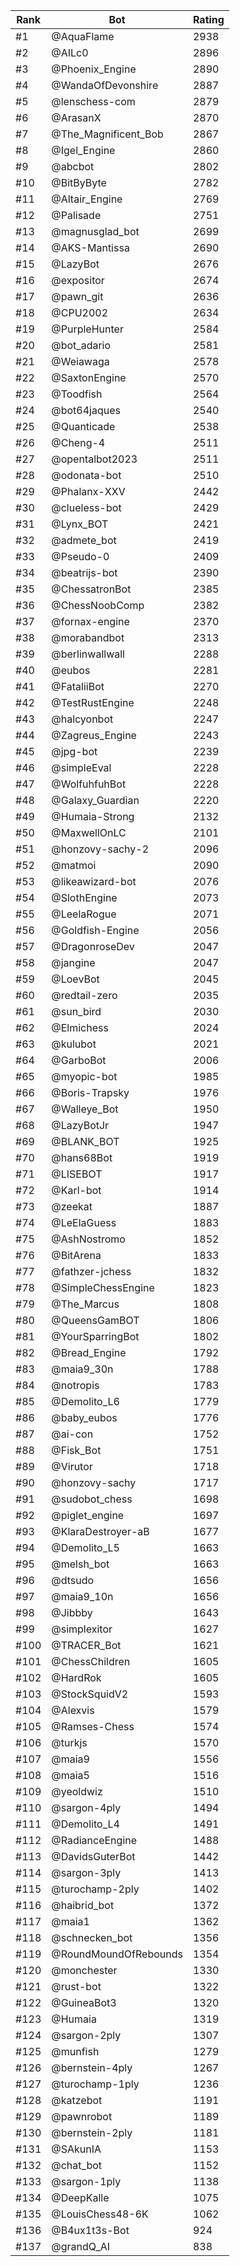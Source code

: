 Rank|Bot|Rating
---|---|---
#1|@AquaFlame|2938
#2|@AILc0|2896
#3|@Phoenix_Engine|2890
#4|@WandaOfDevonshire|2887
#5|@lenschess-com|2879
#6|@ArasanX|2870
#7|@The_Magnificent_Bob|2867
#8|@Igel_Engine|2860
#9|@abcbot|2802
#10|@BitByByte|2782
#11|@Altair_Engine|2769
#12|@Palisade|2751
#13|@magnusglad_bot|2699
#14|@AKS-Mantissa|2690
#15|@LazyBot|2676
#16|@expositor|2674
#17|@pawn_git|2636
#18|@CPU2002|2634
#19|@PurpleHunter|2584
#20|@bot_adario|2581
#21|@Weiawaga|2578
#22|@SaxtonEngine|2570
#23|@Toodfish|2564
#24|@bot64jaques|2540
#25|@Quanticade|2538
#26|@Cheng-4|2511
#27|@opentalbot2023|2511
#28|@odonata-bot|2510
#29|@Phalanx-XXV|2442
#30|@clueless-bot|2429
#31|@Lynx_BOT|2421
#32|@admete_bot|2419
#33|@Pseudo-0|2409
#34|@beatrijs-bot|2390
#35|@ChessatronBot|2385
#36|@ChessNoobComp|2382
#37|@fornax-engine|2370
#38|@morabandbot|2313
#39|@berlinwallwall|2288
#40|@eubos|2281
#41|@FataliiBot|2270
#42|@TestRustEngine|2248
#43|@halcyonbot|2247
#44|@Zagreus_Engine|2243
#45|@jpg-bot|2239
#46|@simpleEval|2228
#47|@WolfuhfuhBot|2228
#48|@Galaxy_Guardian|2220
#49|@Humaia-Strong|2132
#50|@MaxwellOnLC|2101
#51|@honzovy-sachy-2|2096
#52|@matmoi|2090
#53|@likeawizard-bot|2076
#54|@SlothEngine|2073
#55|@LeelaRogue|2071
#56|@Goldfish-Engine|2056
#57|@DragonroseDev|2047
#58|@jangine|2047
#59|@LoevBot|2045
#60|@redtail-zero|2035
#61|@sun_bird|2030
#62|@Elmichess|2024
#63|@kulubot|2021
#64|@GarboBot|2006
#65|@myopic-bot|1985
#66|@Boris-Trapsky|1976
#67|@Walleye_Bot|1950
#68|@LazyBotJr|1947
#69|@BLANK_BOT|1925
#70|@hans68Bot|1919
#71|@LISEBOT|1917
#72|@Karl-bot|1914
#73|@zeekat|1887
#74|@LeElaGuess|1883
#75|@AshNostromo|1852
#76|@BitArena|1833
#77|@fathzer-jchess|1832
#78|@SimpleChessEngine|1823
#79|@The_Marcus|1808
#80|@QueensGamBOT|1806
#81|@YourSparringBot|1802
#82|@Bread_Engine|1792
#83|@maia9_30n|1788
#84|@notropis|1783
#85|@Demolito_L6|1779
#86|@baby_eubos|1776
#87|@ai-con|1752
#88|@Fisk_Bot|1751
#89|@Virutor|1718
#90|@honzovy-sachy|1717
#91|@sudobot_chess|1698
#92|@piglet_engine|1697
#93|@KlaraDestroyer-aB|1677
#94|@Demolito_L5|1663
#95|@melsh_bot|1663
#96|@dtsudo|1656
#97|@maia9_10n|1656
#98|@Jibbby|1643
#99|@simplexitor|1627
#100|@TRACER_Bot|1621
#101|@ChessChildren|1605
#102|@HardRok|1605
#103|@StockSquidV2|1593
#104|@Alexvis|1579
#105|@Ramses-Chess|1574
#106|@turkjs|1570
#107|@maia9|1556
#108|@maia5|1516
#109|@yeoldwiz|1510
#110|@sargon-4ply|1494
#111|@Demolito_L4|1491
#112|@RadianceEngine|1488
#113|@DavidsGuterBot|1442
#114|@sargon-3ply|1413
#115|@turochamp-2ply|1402
#116|@haibrid_bot|1372
#117|@maia1|1362
#118|@schnecken_bot|1356
#119|@RoundMoundOfRebounds|1354
#120|@monchester|1330
#121|@rust-bot|1322
#122|@GuineaBot3|1320
#123|@Humaia|1319
#124|@sargon-2ply|1307
#125|@munfish|1279
#126|@bernstein-4ply|1267
#127|@turochamp-1ply|1236
#128|@katzebot|1191
#129|@pawnrobot|1189
#130|@bernstein-2ply|1181
#131|@SAkunIA|1153
#132|@chat_bot|1152
#133|@sargon-1ply|1138
#134|@DeepKalle|1075
#135|@LouisChess48-6K|1062
#136|@B4ux1t3s-Bot|924
#137|@grandQ_AI|838
